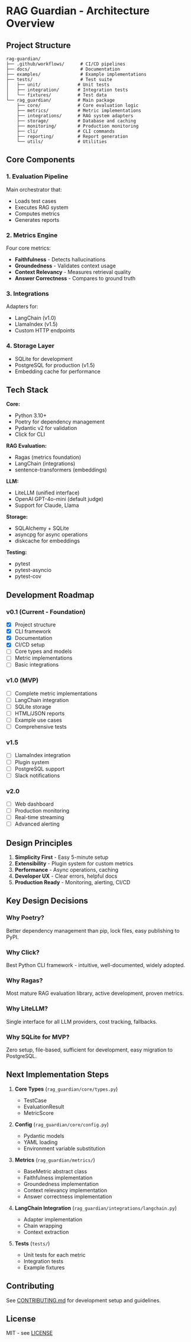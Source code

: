 # RAG Guardian - Architecture Overview

## Project Structure

```
rag-guardian/
├── .github/workflows/      # CI/CD pipelines
├── docs/                   # Documentation
├── examples/               # Example implementations
├── tests/                  # Test suite
│   ├── unit/              # Unit tests
│   ├── integration/       # Integration tests
│   └── fixtures/          # Test data
└── rag_guardian/          # Main package
    ├── core/              # Core evaluation logic
    ├── metrics/           # Metric implementations
    ├── integrations/      # RAG system adapters
    ├── storage/           # Database and caching
    ├── monitoring/        # Production monitoring
    ├── cli/               # CLI commands
    ├── reporting/         # Report generation
    └── utils/             # Utilities
```

## Core Components

### 1. Evaluation Pipeline
Main orchestrator that:
- Loads test cases
- Executes RAG system
- Computes metrics
- Generates reports

### 2. Metrics Engine
Four core metrics:
- **Faithfulness** - Detects hallucinations
- **Groundedness** - Validates context usage
- **Context Relevancy** - Measures retrieval quality
- **Answer Correctness** - Compares to ground truth

### 3. Integrations
Adapters for:
- LangChain (v1.0)
- LlamaIndex (v1.5)
- Custom HTTP endpoints

### 4. Storage Layer
- SQLite for development
- PostgreSQL for production (v1.5)
- Embedding cache for performance

## Tech Stack

**Core:**
- Python 3.10+
- Poetry for dependency management
- Pydantic v2 for validation
- Click for CLI

**RAG Evaluation:**
- Ragas (metrics foundation)
- LangChain (integrations)
- sentence-transformers (embeddings)

**LLM:**
- LiteLLM (unified interface)
- OpenAI GPT-4o-mini (default judge)
- Support for Claude, Llama

**Storage:**
- SQLAlchemy + SQLite
- asyncpg for async operations
- diskcache for embeddings

**Testing:**
- pytest
- pytest-asyncio
- pytest-cov

## Development Roadmap

### v0.1 (Current - Foundation)
- [x] Project structure
- [x] CLI framework
- [x] Documentation
- [x] CI/CD setup
- [ ] Core types and models
- [ ] Metric implementations
- [ ] Basic integrations

### v1.0 (MVP)
- [ ] Complete metric implementations
- [ ] LangChain integration
- [ ] SQLite storage
- [ ] HTML/JSON reports
- [ ] Example use cases
- [ ] Comprehensive tests

### v1.5
- [ ] LlamaIndex integration
- [ ] Plugin system
- [ ] PostgreSQL support
- [ ] Slack notifications

### v2.0
- [ ] Web dashboard
- [ ] Production monitoring
- [ ] Real-time streaming
- [ ] Advanced alerting

## Design Principles

1. **Simplicity First** - Easy 5-minute setup
2. **Extensibility** - Plugin system for custom metrics
3. **Performance** - Async operations, caching
4. **Developer UX** - Clear errors, helpful docs
5. **Production Ready** - Monitoring, alerting, CI/CD

## Key Design Decisions

### Why Poetry?
Better dependency management than pip, lock files, easy publishing to PyPI.

### Why Click?
Best Python CLI framework - intuitive, well-documented, widely adopted.

### Why Ragas?
Most mature RAG evaluation library, active development, proven metrics.

### Why LiteLLM?
Single interface for all LLM providers, cost tracking, fallbacks.

### Why SQLite for MVP?
Zero setup, file-based, sufficient for development, easy migration to PostgreSQL.

## Next Implementation Steps

1. **Core Types** (`rag_guardian/core/types.py`)
   - TestCase
   - EvaluationResult
   - MetricScore

2. **Config** (`rag_guardian/core/config.py`)
   - Pydantic models
   - YAML loading
   - Environment variable substitution

3. **Metrics** (`rag_guardian/metrics/`)
   - BaseMetric abstract class
   - Faithfulness implementation
   - Groundedness implementation
   - Context relevancy implementation
   - Answer correctness implementation

4. **LangChain Integration** (`rag_guardian/integrations/langchain.py`)
   - Adapter implementation
   - Chain wrapping
   - Context extraction

5. **Tests** (`tests/`)
   - Unit tests for each metric
   - Integration tests
   - Example fixtures

## Contributing

See [CONTRIBUTING.md](CONTRIBUTING.md) for development setup and guidelines.

## License

MIT - see [LICENSE](LICENSE)
